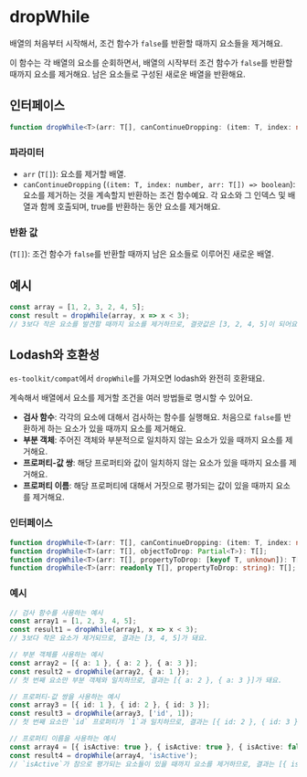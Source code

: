 # dropWhile

배열의 처음부터 시작해서, 조건 함수가 `false`를 반환할 때까지 요소들을 제거해요.

이 함수는 각 배열의 요소를 순회하면서, 배열의 시작부터 조건 함수가 `false`를 반환할 때까지 요소를 제거해요.
남은 요소들로 구성된 새로운 배열을 반환해요.

## 인터페이스

```typescript
function dropWhile<T>(arr: T[], canContinueDropping: (item: T, index: number, arr: T[]) => boolean): T[];
```

### 파라미터

- `arr` (`T[]`): 요소를 제거할 배열.
- `canContinueDropping` (`(item: T, index: number, arr: T[]) => boolean`): 요소를 제거하는 것을 계속할지 반환하는 조건 함수예요. 각 요소와 그 인덱스 및 배열과 함께 호출되며, true를 반환하는 동안 요소를 제거해요.

### 반환 값

(`T[]`): 조건 함수가 `false`를 반환할 때까지 남은 요소들로 이루어진 새로운 배열.

## 예시

```typescript
const array = [1, 2, 3, 2, 4, 5];
const result = dropWhile(array, x => x < 3);
// 3보다 작은 요소를 발견할 때까지 요소를 제거하므로, 결괏값은 [3, 2, 4, 5]이 되어요.
```

## Lodash와 호환성

`es-toolkit/compat`에서 `dropWhile`를 가져오면 lodash와 완전히 호환돼요.

계속해서 배열에서 요소를 제거할 조건을 여러 방법들로 명시할 수 있어요.

- **검사 함수**: 각각의 요소에 대해서 검사하는 함수를 실행해요. 처음으로 `false`를 반환하게 하는 요소가 있을 때까지 요소를 제거해요.
- **부분 객체**: 주어진 객체와 부분적으로 일치하지 않는 요소가 있을 때까지 요소를 제거해요.
- **프로퍼티-값 쌍**: 해당 프로퍼티와 값이 일치하지 않는 요소가 있을 때까지 요소를 제거해요.
- **프로퍼티 이름**: 해당 프로퍼티에 대해서 거짓으로 평가되는 값이 있을 때까지 요소를 제거해요.

### 인터페이스

```typescript
function dropWhile<T>(arr: T[], canContinueDropping: (item: T, index: number, arr: T[]) => unknown): T[];
function dropWhile<T>(arr: T[], objectToDrop: Partial<T>): T[];
function dropWhile<T>(arr: T[], propertyToDrop: [keyof T, unknown]): T[];
function dropWhile<T>(arr: readonly T[], propertyToDrop: string): T[];
```

### 예시

```typescript
// 검사 함수를 사용하는 예시
const array1 = [1, 2, 3, 4, 5];
const result1 = dropWhile(array1, x => x < 3);
// 3보다 작은 요소가 제거되므로, 결과는 [3, 4, 5]가 돼요.

// 부분 객체를 사용하는 예시
const array2 = [{ a: 1 }, { a: 2 }, { a: 3 }];
const result2 = dropWhile(array2, { a: 1 });
// 첫 번째 요소만 부분 객체와 일치하므로, 결과는 [{ a: 2 }, { a: 3 }]가 돼요.

// 프로퍼티-값 쌍을 사용하는 예시
const array3 = [{ id: 1 }, { id: 2 }, { id: 3 }];
const result3 = dropWhile(array3, ['id', 1]);
// 첫 번째 요소만 `id` 프로퍼티가 `1`과 일치하므로, 결과는 [{ id: 2 }, { id: 3 }]가 돼요.

// 프로퍼티 이름을 사용하는 예시
const array4 = [{ isActive: true }, { isActive: true }, { isActive: false }];
const result4 = dropWhile(array4, 'isActive');
// `isActive`가 참으로 평가되는 요소들이 있을 때까지 요소를 제거하므로, 결과는 [{ isActive: false }]이 돼요.
```
